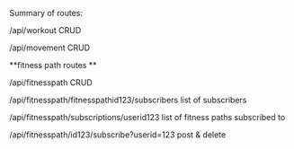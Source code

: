 ﻿Summary of routes:



/api/workout
CRUD

/api/movement
CRUD

**fitness path routes **

/api/fitnesspath
CRUD

/api/fitnesspath/fitnesspathid123/subscribers
list of subscribers

/api/fitnesspath/subscriptions/userid123
list of fitness paths subscribed to

/api/fitnesspath/id123/subscribe?userid=123
post & delete
